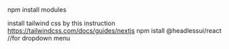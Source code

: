##
npm install modules 
 
install tailwind css by this instruction 
https://tailwindcss.com/docs/guides/nextjs
npm istall @headlessui/react    //for dropdown menu






